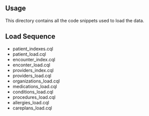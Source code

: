 ## Usage

This directory contains all the code snippets used to load the data. 

## Load Sequence

* patient_indexes.cql
* patient_load.cql
* encounter_index.cql
* enconter_load.cql
* providers_index.cql
* providers_load.cql
* organizations_load.cql
* medications_load.cql
* conditions_load.cql
* procedures_load.cql
* allergies_load.cql
* careplans_load.cql
